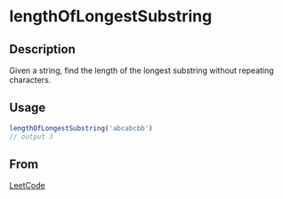 # lengthOfLongestSubstring

## Description
Given a string, find the length of the longest substring without repeating characters.

## Usage
```javascript
lengthOfLongestSubstring('abcabcbb')
// output 3
```

## From
[LeetCode](https://leetcode.com/articles/longest-substring-without-repeating-characters/)